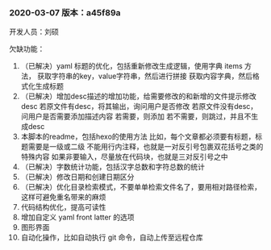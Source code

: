 ### 2020-03-07 版本：a45f89a

开发人员：刘硕

欠缺功能：

1. （已解决）yaml 标题的优化，包括重新修改生成逻辑，使用字典 items 方法，
   获取字符串的key，value字符串，然后进行拼接
   获取内容字典，然后格式化生成标题
2. （已解决）增加desc描述的增加功能，给需要修改的和新增的文件提示修改desc
   若原文件有desc，将其输出，询问用户是否修改
   若原文件没有desc，问用户是否需要添加描述内容
       若需要，则添加
       若不需要，则跳过，并且不生成desc
3. 本脚本的readme，包括hexo的使用方法
    比如，每个文章都必须要有标题，标题需要是一级或二级
        不能用行内注释，也就是一对反引号包裹双花括号之类的特殊内容
        如果非要输入，尽量放在代码块，也就是三对反引号之中
4. （已解决）字数统计功能，包括汉字总数和字符总数的统计
5. （已解决）修改日期和创建日期区分
6. （已解决）优化目录检索模式，不要单单检索文件名了，要用相对路径检索，这样可避免重名带来的麻烦
7. 代码结构优化，提高可读性
8. 增加自定义 yaml front latter 的选项
9. 图形界面
10. 自动化操作，比如自动执行 git 命令，自动上传至远程仓库